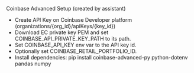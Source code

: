 
Coinbase Advanced Setup (created by assistant)
- Create API Key on Coinbase Developer platform (organizations/{org_id}/apiKeys/{key_id})
- Download EC private key PEM and set COINBASE_API_PRIVATE_KEY_PATH to its path.
- Set COINBASE_API_KEY env var to the API key id.
- Optionally set COINBASE_RETAIL_PORTFOLIO_ID.
- Install dependencies: pip install coinbase-advanced-py python-dotenv pandas numpy
